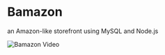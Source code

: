 # Bamazon
an Amazon-like storefront using MySQL and Node.js


![Bamazon Video](https://media.giphy.com/media/2xFYDEvHNpTBXfdxNt/giphy.gif)

